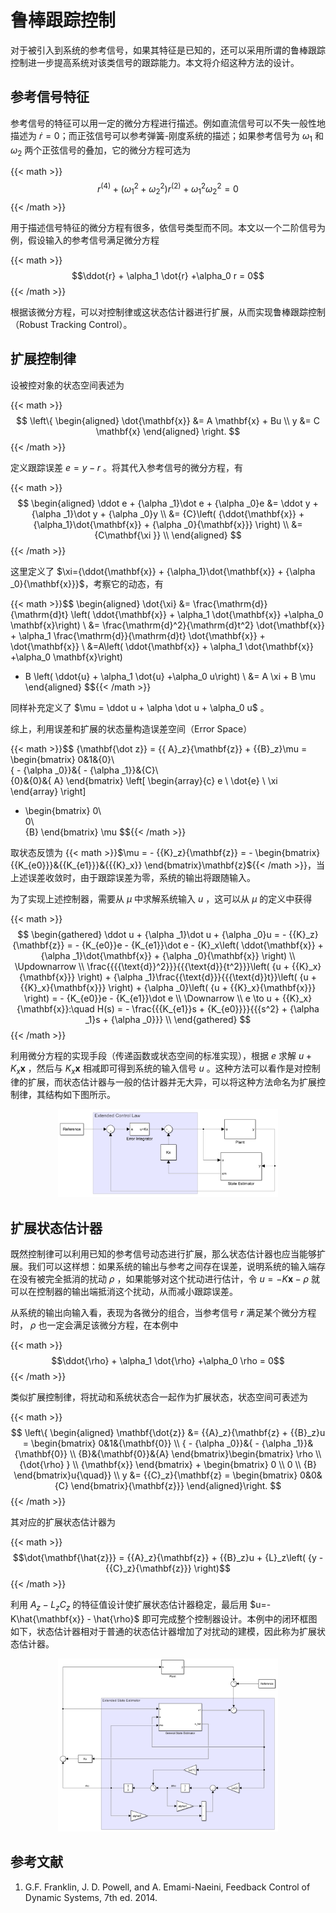 # 鲁棒跟踪控制


对于被引入到系统的参考信号，如果其特征是已知的，还可以采用所谓的鲁棒跟踪控制进一步提高系统对该类信号的跟踪能力。本文将介绍这种方法的设计。

<!--more-->

## 参考信号特征

参考信号的特征可以用一定的微分方程进行描述。例如直流信号可以不失一般性地描述为 $\dot{r}=0$；而正弦信号可以参考弹簧-刚度系统的描述；如果参考信号为
$\omega_1$ 和 $\omega_2$ 两个正弦信号的叠加，它的微分方程可选为

{{< math >}}$$r^{(4)}+(\omega_1^2+\omega_2^2)r^{(2)} + \omega_1^2\omega_2^2 =0$${{< /math >}}

用于描述信号特征的微分方程有很多，依信号类型而不同。本文以一个二阶信号为例，假设输入的参考信号满足微分方程

{{< math >}}$$\ddot{r} + \alpha_1 \dot{r} +\alpha_0 r = 0$${{< /math >}}

根据该微分方程，可以对控制律或这状态估计器进行扩展，从而实现鲁棒跟踪控制（Robust Tracking Control）。


## 扩展控制律

设被控对象的状态空间表述为

{{< math >}}$$
\left\{
\begin{aligned}
\dot{\mathbf{x}} &= A \mathbf{x} + Bu  \\
y &= C \mathbf{x}
\end{aligned}
\right.
$${{< /math >}}

定义跟踪误差 $e=y-r$ 。将其代入参考信号的微分方程，有

{{< math >}}$$
\begin{aligned}
\ddot e + {\alpha _1}\dot e + {\alpha _0}e &= \ddot y + {\alpha _1}\dot y + {\alpha _0}y \\ 
&= {C}\left( {\ddot{\mathbf{x}} + {\alpha_1}\dot{\mathbf{x}} + {\alpha _0}{\mathbf{x}}} \right) \\ 
&= {C\mathbf{\xi }} \\ 
\end{aligned}
$${{< /math >}}

这里定义了 $\xi={\ddot{\mathbf{x}} + {\alpha_1}\dot{\mathbf{x}} + {\alpha _0}{\mathbf{x}}}$，考察它的动态，有

{{< math >}}$$
\begin{aligned}
\dot{\xi} &= \frac{\mathrm{d}}{\mathrm{d}t} \left( \ddot{\mathbf{x}} + \alpha_1 \dot{\mathbf{x}} +\alpha_0 \mathbf{x}\right) \\
&= \frac{\mathrm{d}^2}{\mathrm{d}t^2}  \dot{\mathbf{x}} + \alpha_1 \frac{\mathrm{d}}{\mathrm{d}t} \dot{\mathbf{x}} + \dot{\mathbf{x}} \\
&=A\left( \ddot{\mathbf{x}} + \alpha_1 \dot{\mathbf{x}} +\alpha_0 \mathbf{x}\right)
+ B \left( \ddot{u} + \alpha_1 \dot{u} +\alpha_0 u\right) \\
&= A \xi + B \mu
\end{aligned}
$${{< /math >}}

同样补充定义了 $\mu  = \ddot u + \alpha \dot u + \alpha_0 u$ 。

综上，利用误差和扩展的状态量构造误差空间（Error Space）

{{< math >}}$$
{\mathbf{\dot z}} = {{ A}_z}{\mathbf{z}} + {{B}_z}\mu =
\begin{bmatrix}
0&1&{0}\\\
{ - {\alpha _0}}&{ - {\alpha _1}}&{C}\\\
{0}&{0}&{ A}
\end{bmatrix}
\left[
\begin{array}{c}
e \\ \dot{e} \\ \xi
\end{array} \right]
+ \begin{bmatrix}
0\\\
0\\\
{B}
\end{bmatrix} \mu
$${{< /math >}}

取状态反馈为 {{< math >}}$\mu = - {{K}_z}{\mathbf{z}} = - \begin{bmatrix} {{K_{e0}}}&{{K_{e1}}}&{{{K}_x}} \end{bmatrix}\mathbf{z}${{< /math >}}，当上述误差收敛时，由于跟踪误差为零，系统的输出将跟随输入。

为了实现上述控制器，需要从 $\mu$ 中求解系统输入 $u$ ，这可以从 $\mu$ 的定义中获得

{{< math >}}$$
\begin{gathered}
\ddot u + {\alpha _1}\dot u + {\alpha _0}u =  - {{K}_z}{\mathbf{z}} =  - {K_{e0}}e - {K_{e1}}\dot e - {K}_x\left( \ddot{\mathbf{x}} + {\alpha _1}\dot{\mathbf{x}} + {\alpha _0}{\mathbf{x}} \right) \\ 
\Updownarrow  \\ 
\frac{{{{\text{d}}^2}}}{{{\text{d}}{t^2}}}\left( {u + {{K}_x}{\mathbf{x}}} \right) + {\alpha _1}\frac{{\text{d}}}{{{\text{d}}t}}\left( {u + {{K}_x}{\mathbf{x}}} \right) + {\alpha _0}\left( {u + {{K}_x}{\mathbf{x}}} \right) =  - {K_{e0}}e - {K_{e1}}\dot e \\ 
\Downarrow  \\ 
e \to u + {{K}_x}{\mathbf{x}}:\quad H(s) =  - \frac{{{K_{e1}}s + {K_{e0}}}}{{{s^2} + {\alpha _1}s + {\alpha _0}}} \\ 
\end{gathered}
$${{< /math >}}

利用微分方程的实现手段（传递函数或状态空间的标准实现），根据 $e$ 求解 $u + {{K}_x}{\mathbf{x}}$ ，然后与 ${{K}_x}{\mathbf{x}}$ 相减即可得到系统的输入信号 $u$ 。这种方法可以看作是对控制律的扩展，而状态估计器与一般的估计器并无大异，可以将这种方法命名为扩展控制律，其结构如下图所示。

<div align=center>
    <img src=tracking1.png width=70% />
</div>

## 扩展状态估计器

既然控制律可以利用已知的参考信号动态进行扩展，那么状态估计器也应当能够扩展。我们可以这样想：如果系统的输出与参考之间存在误差，说明系统的输入端存在没有被完全抵消的扰动 $\rho$ ，如果能够对这个扰动进行估计，令 $u=-K\mathbf{x}-\rho$ 就可以在控制器的输出端抵消这个扰动，从而减小跟踪误差。

从系统的输出向输入看，表现为各微分的组合，当参考信号 $r$ 满足某个微分方程时， $\rho$ 也一定会满足该微分方程，在本例中

{{< math >}}$$\ddot{\rho} + \alpha_1 \dot{\rho} +\alpha_0 \rho = 0$${{< /math >}}

类似扩展控制律，将扰动和系统状态合一起作为扩展状态，状态空间可表述为

{{< math >}}$$
\left\{ \begin{aligned}
\mathbf{\dot{z}} &= {{A}_z}{\mathbf{z} + {{B}_z}u = \begin{bmatrix}
0&1&{\mathbf{0}} \\ 
{ - {\alpha _0}}&{ - {\alpha _1}}&{\mathbf{0}} \\ 
{B}&{\mathbf{0}}&{A} 
\end{bmatrix}\begin{bmatrix}
\rho  \\ 
{\dot{\rho} } \\ 
{\mathbf{x}} 
\end{bmatrix} + \begin{bmatrix}
0 \\ 
0 \\ 
{B} 
\end{bmatrix}u{\quad}} \\ 
y &= {{C}_z}{\mathbf{z} = \begin{bmatrix}
0&0&{C} 
\end{bmatrix}{\mathbf{z}}} 
\end{aligned}\right.
$${{< /math >}}

其对应的扩展状态估计器为

{{< math >}}$$\dot{\mathbf{\hat{z}}} = {{A}_z}{\mathbf{z}} + {{B}_z}u + {L}_z\left( {y - {{C}_z}{\mathbf{z}}} \right)$${{< /math >}}

利用 ${{A}_z} - {{L}_z}{{C}_z}$ 的特征值设计使扩展状态估计器稳定，最后用 $u=-K\hat{\mathbf{x}} - \hat{\rho}$ 即可完成整个控制器设计。本例中的闭环框图如下，状态估计器相对于普通的状态估计器增加了对扰动的建模，因此称为扩展状态估计器。

<div align=center>
    <img src=tracking2.png width=70% />
</div>

## 参考文献

1. G.F. Franklin, J. D. Powell, and A. Emami-Naeini, Feedback Control of Dynamic Systems, 7th ed. 2014.

